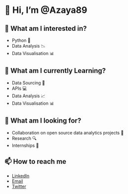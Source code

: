 # 👋 Hi, I’m @Azaya89

##  👀 What am I interested in?
- Python 🐍
- Data Analysis 📉
- Data Visualisation 📊

## 🌱 What am I currently Learning?
-  Data Sourcing 🔎
-  APIs 💻
-  Data Analysis 📈
-  Data Visualisation 📊

## 💞️ What am I looking for?
-  Collaboration on open source data analytics projects 👫
-  Research 🔍
-  Internships 🧒
  
## 📫 How to reach me 
-  [LinkedIn](https://www.linkedin.com/in/isaiah-akorita/)
-  [Email](akoritaisaiah@gmail.com)
-  [Twitter](https://twitter.com/AkoritaI)

<!---
Azaya89/Azaya89 is a ✨ special ✨ repository because its `README.md` (this file) appears on your GitHub profile.
You can click the Preview link to take a look at your changes.
--->
